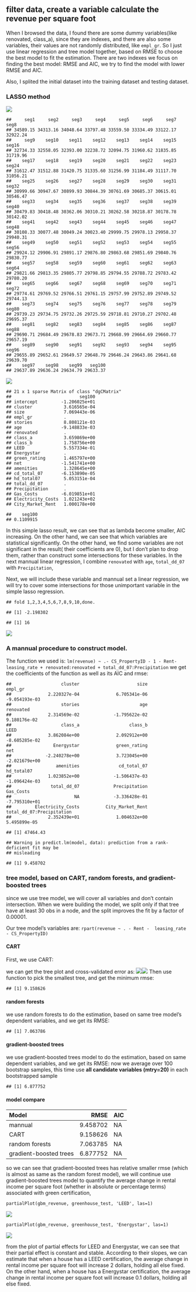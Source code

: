 ## filter data, create a variable calculate the revenue per square foot

When I browsed the data, I found there are some dummy variables(like
renovated, class\_a), since they are indexes, and there are also some
variables, their values are not randomly distributed, like `empl_gr`. So
I just use linear regression and tree model together, based on RMSE to
choose the best model to fit the estimation. There are two indexes we
focus on finding the best model: RMSE and AIC, we try to find the model
with lower RMSE and AIC.

Also, I splited the initial dataset into the training dataset and
testing dataset.

### LASSO method

![](HW3_3_files/figure-markdown_strict/single%20Lasso%20plots-1.png)

    ##     seg1     seg2     seg3     seg4     seg5     seg6     seg7     seg8 
    ## 34589.15 34313.16 34048.64 33797.48 33559.50 33334.49 33122.17 32922.24 
    ##     seg9    seg10    seg11    seg12    seg13    seg14    seg15    seg16 
    ## 32734.33 32558.05 32393.00 32238.72 32094.75 31960.62 31835.85 31719.96 
    ##    seg17    seg18    seg19    seg20    seg21    seg22    seg23    seg24 
    ## 31612.47 31512.88 31420.75 31335.60 31256.99 31184.49 31117.70 31056.21 
    ##    seg25    seg26    seg27    seg28    seg29    seg30    seg31    seg32 
    ## 30999.66 30947.67 30899.93 30844.39 30761.69 30685.37 30615.01 30546.47 
    ##    seg33    seg34    seg35    seg36    seg37    seg38    seg39    seg40 
    ## 30479.83 30418.48 30362.06 30310.21 30262.58 30218.87 30178.78 30142.02 
    ##    seg41    seg42    seg43    seg44    seg45    seg46    seg47    seg48 
    ## 30108.33 30077.48 30049.24 30023.40 29999.75 29978.13 29958.37 29940.31 
    ##    seg49    seg50    seg51    seg52    seg53    seg54    seg55    seg56 
    ## 29924.12 29906.91 29891.17 29876.80 29863.68 29851.69 29840.76 29830.77 
    ##    seg57    seg58    seg59    seg60    seg61    seg62    seg63    seg64 
    ## 29821.66 29813.35 29805.77 29798.85 29794.55 29788.72 29783.42 29780.20 
    ##    seg65    seg66    seg67    seg68    seg69    seg70    seg71    seg72 
    ## 29774.61 29769.52 29766.51 29761.15 29757.99 29752.89 29749.52 29744.13 
    ##    seg73    seg74    seg75    seg76    seg77    seg78    seg79    seg80 
    ## 29739.23 29734.75 29732.26 29725.59 29718.81 29710.27 29702.48 29695.37 
    ##    seg81    seg82    seg83    seg84    seg85    seg86    seg87    seg88 
    ## 29690.71 29684.49 29678.83 29673.71 29668.99 29664.69 29660.77 29657.19 
    ##    seg89    seg90    seg91    seg92    seg93    seg94    seg95    seg96 
    ## 29655.89 29652.61 29649.57 29648.79 29646.24 29643.86 29641.68 29639.70 
    ##    seg97    seg98    seg99   seg100 
    ## 29637.89 29636.24 29634.79 29633.37

![](HW3_3_files/figure-markdown_strict/single%20Lasso%20plots-2.png)

    ## 21 x 1 sparse Matrix of class "dgCMatrix"
    ##                          seg100
    ## intercept         -1.206025e+01
    ## cluster            3.616565e-04
    ## size               7.069443e-06
    ## empl_gr            .           
    ## stories            8.808121e-03
    ## age               -9.148833e-03
    ## renovated          .           
    ## class_a            3.659869e+00
    ## class_b            1.758756e+00
    ## LEED               5.557334e-01
    ## Energystar         .           
    ## green_rating       1.465797e+00
    ## net               -1.541741e+00
    ## amenities          1.328645e+00
    ## cd_total_07       -6.153890e-05
    ## hd_total07         5.053151e-04
    ## total_dd_07        .           
    ## Precipitation      .           
    ## Gas_Costs         -6.019851e+01
    ## Electricity_Costs  1.021243e+02
    ## City_Market_Rent   1.000178e+00

    ##    seg100 
    ## 0.1109915

In this simple lasso result, we can see that as lambda become smaller,
AIC increasing. On the other hand, we can see that which variables are
statistical significantly. On the other hand, we find some variables are
not significant in the result( their coefficients are 0), but I don’t
plan to drop them, rather than construct some intersections for these
variables. In the next mannual linear regression, I combine `renovated`
with `age`, `total_dd_07` with `Precipitation`,

Next, we will include these variable and mannual set a linear
regression, we will try to cover some intersections for those
unimportant variable in the simple lasso regression.

    ## fold 1,2,3,4,5,6,7,8,9,10,done.

    ## [1] -2.198302

    ## [1] 16

![](HW3_3_files/figure-markdown_strict/cross%20validated%20lasso-1.png)

### A mannual procedure to construct model.

The function we used is:
`lm(revenue) ~ .- CS_PropertyID - 1 - Rent- leasing_rate + renovated:renovated + total_dd_07:Precipitation`
we get the coefficients of the function as well as its AIC and rmse:

    ##                   cluster                      size                   empl_gr 
    ##              2.220327e-04              6.705341e-06             -9.054193e-03 
    ##                   stories                       age                 renovated 
    ##              2.314569e-02             -1.795622e-02              9.180176e-02 
    ##                   class_a                   class_b                      LEED 
    ##              3.862084e+00              2.092912e+00             -8.605285e-02 
    ##                Energystar              green_rating                       net 
    ##             -2.240278e+00              3.723045e+00             -2.021679e+00 
    ##                 amenities               cd_total_07                hd_total07 
    ##              1.023852e+00             -1.506437e-03             -1.096424e-03 
    ##               total_dd_07             Precipitation                 Gas_Costs 
    ##                        NA             -3.336428e-01             -7.795310e+01 
    ##         Electricity_Costs          City_Market_Rent total_dd_07:Precipitation 
    ##              2.352439e+01              1.004632e+00              5.495899e-05

    ## [1] 47464.43

    ## Warning in predict.lm(model, data): prediction from a rank-deficient fit may be
    ## misleading

    ## [1] 9.458702

### tree model, based on CART, random forests, and gradient-boosted trees

since we use tree model, we will cover all variables and don’t contain
intersection. When we were building the model, we split only if that
tree have at least 30 obs in a node, and the split improves the fit by a
factor of 0.00001.

Our tree model’s variables are:
`rpart(revenue ~ . - Rent -  leasing_rate - CS_PropertyID)`

#### CART

First, we use CART:

we can get the tree plot and cross-validated error as:
![](HW3_3_files/figure-markdown_strict/CART%20tree%20and%20CV%20plot-1.png)![](HW3_3_files/figure-markdown_strict/CART%20tree%20and%20CV%20plot-2.png)
Then use function to pick the smallest tree, and get the minimum rmse:

    ## [1] 9.158626

#### random forests

we use random forests to do the estimation, based on same tree model’s
dependent variables, and we get its RMSE:

    ## [1] 7.063786

#### gradient-boosted trees

we use gradient-boosted trees model to do the estimation, based on same
dependent variables, and we get its RMSE: now we average over 100
bootstrap samples, this time use **all candidate variables (mtry=20)**
in each bootstrapped sample

    ## [1] 6.877752

#### model compare

<table>
<thead>
<tr class="header">
<th style="text-align: left;">Model</th>
<th style="text-align: right;">RMSE</th>
<th style="text-align: left;">AIC</th>
</tr>
</thead>
<tbody>
<tr class="odd">
<td style="text-align: left;">mannual</td>
<td style="text-align: right;">9.458702</td>
<td style="text-align: left;">NA</td>
</tr>
<tr class="even">
<td style="text-align: left;">CART</td>
<td style="text-align: right;">9.158626</td>
<td style="text-align: left;">NA</td>
</tr>
<tr class="odd">
<td style="text-align: left;">random forests</td>
<td style="text-align: right;">7.063785</td>
<td style="text-align: left;">NA</td>
</tr>
<tr class="even">
<td style="text-align: left;">gradient-boosted trees</td>
<td style="text-align: right;">6.877752</td>
<td style="text-align: left;">NA</td>
</tr>
</tbody>
</table>

so we can see that gradient-boosted trees has relative smaller rmse
(which is almost as same as the random forest model), we will continue
use gradient-boosted trees model to quantify the average change in
rental income per square foot (whether in absolute or percentage terms)
associated with green certification,

    partialPlot(gbm_revenue, greenhouse_test, 'LEED', las=1)

![](HW3_3_files/figure-markdown_strict/patrial%20effect%20of%20LEED%20and%20Energy%20Star-1.png)

    partialPlot(gbm_revenue, greenhouse_test, 'Energystar', las=1)

![](HW3_3_files/figure-markdown_strict/patrial%20effect%20of%20LEED%20and%20Energy%20Star-2.png)

from the plot of partial effects for LEED and Energystar, we can see
that their partial effect is constant and stable. According to their
slopes, we can estimate that when a house has a LEED certification, the
average change in rental income per square foot will increase 2 dollars,
holding all else fixed. On the other hand, when a house has a Energystar
certification, the average change in rental income per square foot will
increase 0.1 dollars, holding all else fixed.
